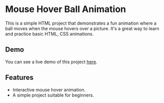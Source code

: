 # Mouse Hover Ball Animation

This is a simple HTML project that demonstrates a fun animation where a ball moves when the mouse hovers over a picture. It's a great way to learn and practice basic HTML, CSS animations.



## Demo

You can see a live demo of this project [here](mostafaz75.github.io/Animation-project/).



## Features

- Interactive mouse hover animation.
- A simple project suitable for beginners.



